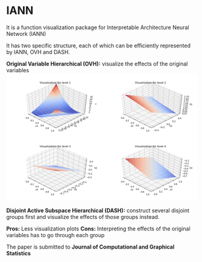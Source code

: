 # IANN
It is a function visualization package for Interpretable Architecture Neural Network (IANN) 

It has two specific structure, each of which can be efficiently represented by IANN, OVH and DASH.   

**Original Variable Hierarchical (OVH):** visualize the effects of the original variables    
![image](./paper_fig/OVH_eg.png)  


**Disjoint Active Subspace Hierarchical (DASH):** construct several disjoint groups first and visualize the effects of those groups instead.  

**Pros:** Less visualization plots
**Cons:** Interpreting the effects of the original variables has to go through each group  

The paper is submitted to **Journal of Computational and Graphical Statistics**

